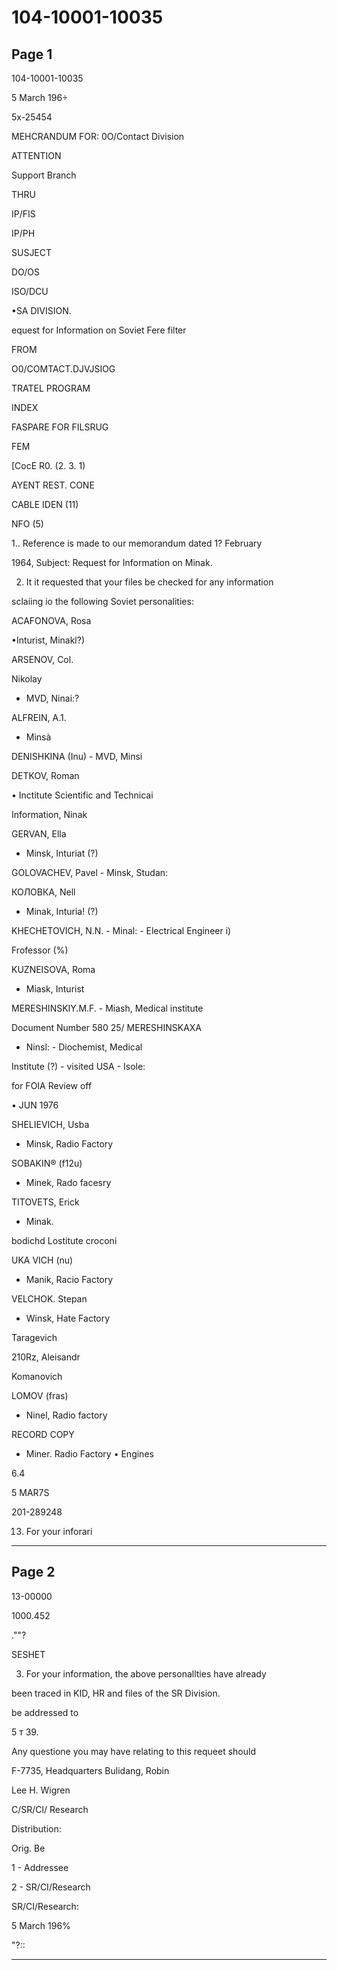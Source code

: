 # 104-10001-10035

## Page 1

104-10001-10035

5 March 196÷

5x-25454

MEHCRANDUM FOR: 0O/Contact Division

ATTENTION

Support Branch

THRU

IP/FIS

IP/PH

SUSJECT

DO/OS

ISO/DCU

•SA DIVISION.

equest for Information on Soviet Fere filter

FROM

O0/COMTACT.DJVJSIOG

TRATEL PROGRAM

INDEX

FASPARE FOR FILSRUG

FEM

[CocE R0. (2. 3. 1)

AYENT REST. CONE

CABLE IDEN (11)

NFO (5)

1.. Reference is made to our memorandum dated 1? February

1964, Subject: Request for Information on Minak.

2. It it requested that your files be checked for any information

sclaiing io the following Soviet personalities:

ACAFONOVA, Rosa

•Inturist, Minakl?)

ARSENOV, Col.

Nikolay

- MVD, Ninai:?

ALFREIN, A.1.

- Minsà

DENISHKINA (Inu) - MVD, Minsi

DETKOV, Roman

• Inctitute Scientific and Technicai

Information, Ninak

GERVAN, Ella

- Minsk, Inturiat (?)

GOLOVACHEV, Pavel - Minsk, Studan:

КОЛОВКА, Nell

- Minak, Inturia! (?)

KHECHETOVICH, N.N. - Minal: - Electrical Engineer i)

Frofessor (%)

KUZNEISOVA, Roma

- Miask, Inturist

MERESHINSKIY.M.F. - Miash, Medical institute

Document Number 580 25/ MERESHINSKAXA

- Ninsl: - Diochemist, Medical

Institute (?) - visited USA - Isole:

for FOIA Review off

• JUN 1976

SHELIEVICH, Usba

- Minsk, Radio Factory

SOBAKIN® (f12u)

- Minek, Rado facesry

TITOVETS, Erick

- Minak.

bodichd Lostitute croconi

UKA VICH (nu)

- Manik, Racio Factory

VELCHOK. Stepan

- Winsk, Hate Factory

Taragevich

210Rz, Aleisandr

Komanovich

LOMOV (fras)

- Ninel, Radio factory

RECORD COPY

- Miner. Radio Factory • Engines

6.4

5 MAR7S

201-289248

13. For your inforari

---

## Page 2

13-00000

1000.452

.""?

SESHET

3. For your information, the above personallties have already

been traced in KID, HR and files of the SR Division.

be addressed to

5 т 39.

Any questione you may have relating to this requeet should

F-7735, Headquarters Bulidang, Robin

Lee H. Wigren

C/SR/Cl/ Research

Distribution:

Orig. Be

1 - Addressee

2 - SR/CI/Research

SR/CI/Research:

5 March 196%

"?::

---

